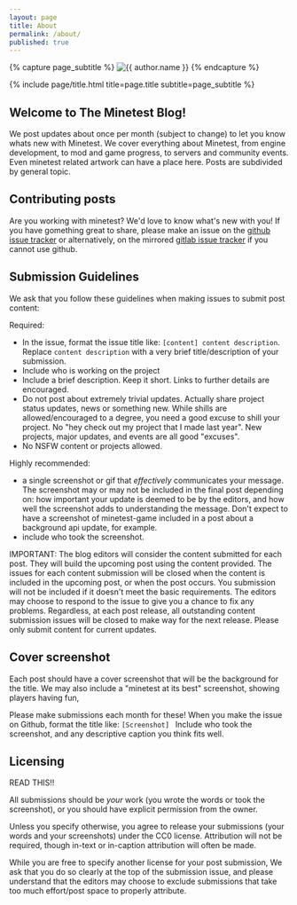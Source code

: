 ```yaml
---
layout: page
title: About
permalink: /about/
published: true
---
```


<div class="page" markdown="1">

{% capture page_subtitle %}
<img
    class="me"
    alt="{{ author.name }}"
    src="{{ site.author.photo | relative_url }}"
    srcset="{{ site.author.photo2x | relative_url }} 2x"
/>
{% endcapture %}

{% include page/title.html title=page.title subtitle=page_subtitle %}

## Welcome to The Minetest Blog!

We post updates about once per month (subject to change) to let you know whats new with Minetest. We cover everything about Minetest, from engine development, to mod and game progress, to servers and community events. Even minetest related artwork can have a place here. Posts are subdivided by general topic.

## Contributing posts

Are you working with minetest? We'd love to know what's new with you! If you have gomething great to share, please make an issue on the [github issue tracker](https://github.com/minetestblog/minetestblog.github.io/issues) or alternatively, on the mirrored [gitlab issue tracker](https://gitlab.com/mistere123.coding/minetestblog.github.io/-/issues) if you cannot use github.

## Submission Guidelines

We ask that you follow these guidelines when making issues to submit post content:

Required:
* In the issue, format the issue title like: `[content] content description`. 
Replace `content description` with a very brief title/description of your submission.
* Include who is working on the project
* Include a brief description. Keep it short. Links to further details are encouraged.
* Do not post about extremely trivial updates. Actually share project status updates, news or something new. While shills are allowed/encouraged to a degree, you need a good excuse to shill your project. No "hey check out my project that I made last year". New projects, major updates, and events are all good "excuses".
* No NSFW content or projects allowed.

Highly recommended:
* a single screenshot or gif that *effectively* communicates your message. The screenshot may or may not be included in the final post depending on: how important your update is deemed to be by the editors, and how well the screenshot adds to understanding the message. Don't expect to have a screenshot of minetest-game included in a post about a background api update, for example. 
* include who took the screenshot.

IMPORTANT:
The blog editors will consider the content submitted for each post. They will build the upcoming post using the content provided. The issues for each content submission will be closed when the content is included in the upcoming post, or when the post occurs. You submission will not be included if it doesn't meet the basic requirements. The editors may choose to respond to the issue to give you a chance to fix any problems. Regardless, at each post release, all outstanding content submission issues will be closed to make way for the next release. Please only submit content for current updates.


## Cover screenshot
Each post should have a cover screenshot that will be the background for the title. We may also include a "minetest at its best" screenshot, showing players having fun, 

Please make submissions each month for these!
When you make the issue on Github, format the title like: `[Screenshot] `
Include who took the screenshot, and any descriptive caption you think fits well.

## Licensing

READ THIS!!

All submissions should be *your* work (you wrote the words or took the screenshot), or you should have explicit permission from the owner. 

Unless you specify otherwise, you agree to release your submissions (your words and your screenshots) under the CC0 license. Attribution will not be required, though in-text or in-caption attribution will often be made.

While you are free to specify another license for your post submission, We ask that you do so clearly at the top of the submission issue, and please understand that the editors may choose to exclude submissions that take too much effort/post space to properly attribute.



</div>

